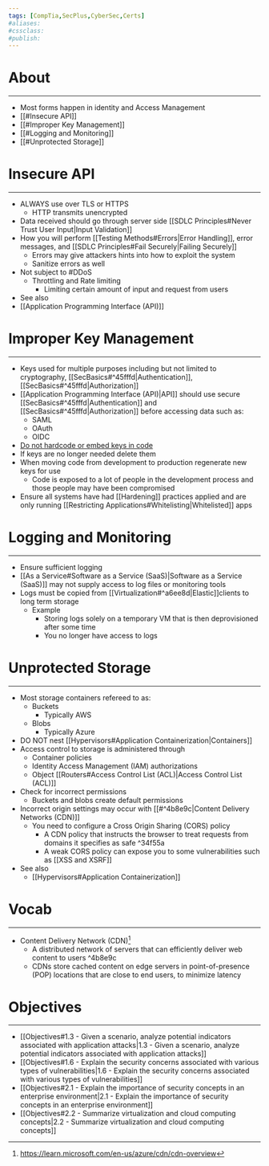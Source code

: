 ```yaml
---
tags: [CompTia,SecPlus,CyberSec,Certs]
#aliases:
#cssclass:
#publish:
---
```


# About
---
- Most forms happen in identity and Access Management
- [[#Insecure API]]
- [[#Improper Key Management]]
- [[#Logging and Monitoring]]
- [[#Unprotected Storage]]

# Insecure API
---
- ALWAYS use over TLS or HTTPS
	- HTTP transmits unencrypted
- Data received should go through server side [[SDLC Principles#Never Trust User Input|Input Validation]]
- How you will perform [[Testing Methods#Errors|Error Handling]], error messages, and [[SDLC Principles#Fail Securely|Failing Securely]]
	- Errors may give attackers hints into how to exploit the system
	- Sanitize errors as well
- Not subject to #DDoS
	- Throttling and Rate limiting
		- Limiting certain amount of input and request from users
- See also
- [[Application Programming Interface (API)]]

# Improper Key Management
---
- Keys used for multiple purposes including but not limited to cryptography, [[SecBasics#^45fffd|Authentication]], [[SecBasics#^45fffd|Authorization]]
- [[Application Programming Interface (API)|API]] should use secure [[SecBasics#^45fffd|Authentication]] and [[SecBasics#^45fffd|Authorization]] before accessing data such as:
	- SAML
	- OAuth
	- OIDC
- <u>Do not hardcode or embed keys in code </u>
- If keys are no longer needed delete them
- When moving code from development to production regenerate new keys for use
	- Code is exposed to a lot of people in the development process and those people may have been compromised
- Ensure all systems have had [[Hardening]] practices applied and are only running [[Restricting Applications#Whitelisting|Whitelisted]] apps

# Logging and Monitoring
---
- Ensure sufficient logging
- [[As a Service#Software as a Service (SaaS)|Software as a Service (SaaS)]] may not supply access to log files or monitoring tools
- Logs must be copied from  [[Virtualization#^a6ee8d|Elastic]]clients to long term storage
	- Example
		- Storing logs solely on a temporary VM that is then deprovisioned after some time
		- You no longer have access to logs

# Unprotected Storage
---
- Most storage containers refereed to as:
	- Buckets
		- Typically AWS
	- Blobs
		- Typically Azure
- DO NOT nest [[Hypervisors#Application Containerization|Containers]]
- Access control to storage is administered through
	- Container policies
	- Identity Access Management (IAM) authorizations
	- Object [[Routers#Access Control List (ACL)|Access Control List (ACL)]]
- Check for incorrect permissions
	- Buckets and blobs create default permissions
- Incorrect origin settings may occur with [[#^4b8e9c|Content Delivery Networks (CDN)]]
	- You need to configure a Cross Origin Sharing (CORS) policy
		- A CDN policy that instructs the browser to treat requests from domains it specifies as safe ^34f55a
		- A weak CORS policy can expose you to some vulnerabilities such as [[XSS and XSRF]]
- See also
	- [[Hypervisors#Application Containerization]]

# Vocab
---
- Content Delivery Network (CDN)[^1]
	- A distributed network of servers that can efficiently deliver web content to users ^4b8e9c
	- CDNs store cached content on edge servers in point-of-presence (POP) locations that are close to end users, to minimize latency

# Objectives
---
- [[Objectives#1.3 - Given a scenario, analyze potential indicators associated with application attacks|1.3 - Given a scenario, analyze potential indicators associated with application attacks]]
- [[Objectives#1.6 - Explain the security concerns associated with various types of vulnerabilities|1.6 - Explain the security concerns associated with various types of vulnerabilities]]
- [[Objectives#2.1 - Explain the importance of security concepts in an enterprise environment|2.1 - Explain the importance of security concepts in an enterprise environment]]
- [[Objectives#2.2 - Summarize virtualization and cloud computing concepts|2.2 - Summarize virtualization and cloud computing concepts]]

[^1]: https://learn.microsoft.com/en-us/azure/cdn/cdn-overview